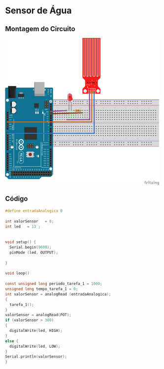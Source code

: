 # Sensor de Água

## Montagem do Circuito

<img src = "agua.png" alt = "Circuito água" width = "500" />

## Código

```C
#define entradaAnalogica 0

int valorSensor   = 0;
int led   = 13 ;


void setup() {
  Serial.begin(9600);
  pinMode (led, OUTPUT);

}

void loop()

const unsigned long periodo_tarefa_1 = 1000;
unsigned long tempo_tarefa_1 = 0;
int valorSensor = analogRead (entradaAnalogica);
{
  tarefa_1();
}
valorSensor = analogRead(POT);
if (valorSensor > 300)
{
  digitalWrite(led, HIGH);
}
else {
  digitalWrite(led, LOW);
}
Serial.println(valorSensor);
}
```
